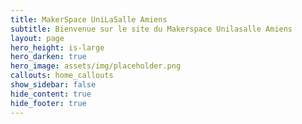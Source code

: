 ```yaml
---
title: MakerSpace UniLaSalle Amiens
subtitle: Bienvenue sur le site du Makerspace Unilasalle Amiens
layout: page
hero_height: is-large
hero_darken: true
hero_image: assets/img/placeholder.png
callouts: home_callouts
show_sidebar: false
hide_content: true
hide_footer: true
---
```

